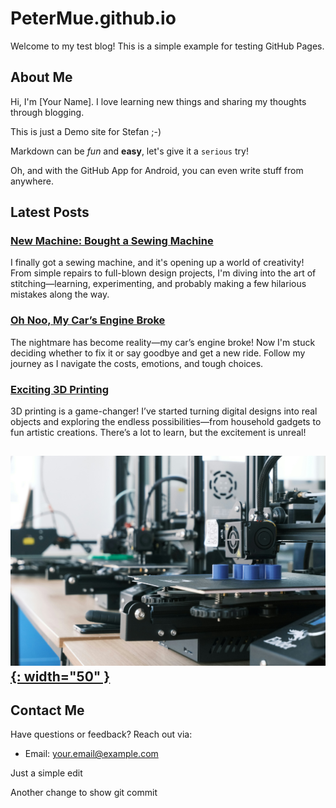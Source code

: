 PeterMue.github.io
===================

Welcome to my test blog! This is a simple example for testing GitHub Pages.

## About Me

Hi, I'm [Your Name]. I love learning new things and sharing my thoughts through blogging.

This is just a Demo site for Stefan ;-)

Markdown can be *fun* and **easy**, let's give it a `serious` try!

Oh, and with the GitHub App for Android, you can even write stuff from anywhere.

## Latest Posts

### [New Machine: Bought a Sewing Machine](post1.md)  
I finally got a sewing machine, and it's opening up a world of creativity! From simple repairs to full-blown design projects, I'm diving into the art of stitching—learning, experimenting, and probably making a few hilarious mistakes along the way.


### [Oh Noo, My Car’s Engine Broke](post2.md)  
The nightmare has become reality—my car’s engine broke! Now I'm stuck deciding whether to fix it or say goodbye and get a new ride. Follow my journey as I navigate the costs, emotions, and tough choices.


### [Exciting 3D Printing](post3.md)  
3D printing is a game-changer! I’ve started turning digital designs into real objects and exploring the endless possibilities—from household gadgets to fun artistic creations. There’s a lot to learn, but the excitement is unreal!


## [![Exciting 3D Printing](assets/images/3dprint.jpg){: width="50" }](post3.md)

## Contact Me

Have questions or feedback? Reach out via:
- Email: [your.email@example.com](mailto:your.email@example.com)

Just a simple edit

Another change to show git commit